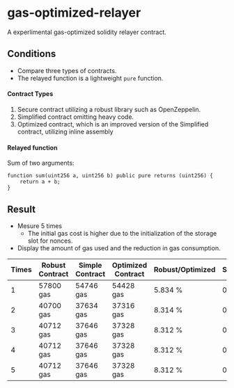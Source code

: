 # gas-optimized-relayer
A experlimental gas-optimized solidity relayer contract.

## Conditions
- Compare three types of contracts.
- The relayed function is a lightweight `pure` function.
#### Contract Types
1. Secure contract utilizing a robust library such as OpenZeppelin.
2. Simplified contract omitting heavy code.
3. Optimized contract, which is an improved version of the Simplified contract, utilizing inline assembly

#### Relayed function
Sum of two arguments:
```sol
function sum(uint256 a, uint256 b) public pure returns (uint256) {
    return a + b;
}
```
## Result
- Mesure 5 times
  - The initial gas cost is higher due to the initialization of the storage slot for nonces.
- Display the amount of gas used and the reduction in gas consumption.

| Times  | Robust Contract | Simple Contract | Optimized Contract | Robust/Optimized | Simple/Optimized |
| -- | -- | -- | -- | -- | -- |
|1|57800 gas|54746 gas|54428 gas|5.834 %|0.581 %|
|2|40700 gas|37634 gas|37316 gas|8.314 %|0.845 %|
|3|40712 gas|37646 gas|37328 gas|8.312 %|0.845 %|
|4|40712 gas|37646 gas|37328 gas|8.312 %|0.845 %|
|5|40712 gas|37646 gas|37328 gas|8.312 %|0.845 %|

